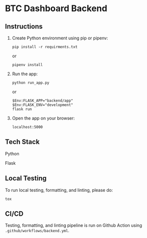 # BTC Dashboard Backend

## Instructions
1. Create Python environment using pip or pipenv:

    ```
    pip install -r requirments.txt
    ```

    or

    ```
    pipenv install
    ```

2. Run the app:

    ```
    python run_app.py
    ```
    or
    ```
    $Env:FLASK_APP="backend/app"
    $Env:FLASK_ENV="development"
    flask run
    ```
3. Open the app on your browser:

    ```
    localhost:5000
    ```

## Tech Stack
Python

Flask

## Local Testing
To run local testing, formatting, and linting, please do:

```
tox
```

## CI/CD
Testing, formatting, and linting pipeline is run on Github Action using `.github/workflows/backend.yml`.
